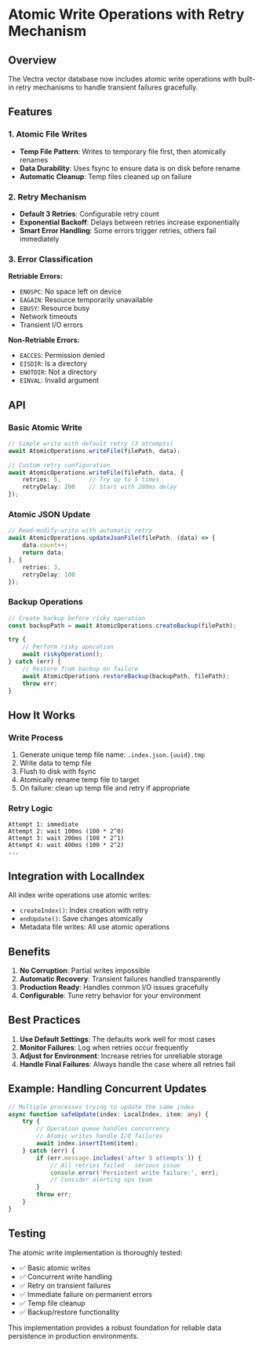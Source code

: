 # Atomic Write Operations with Retry Mechanism

## Overview

The Vectra vector database now includes atomic write operations with built-in retry mechanisms to handle transient failures gracefully.

## Features

### 1. Atomic File Writes
- **Temp File Pattern**: Writes to temporary file first, then atomically renames
- **Data Durability**: Uses fsync to ensure data is on disk before rename
- **Automatic Cleanup**: Temp files cleaned up on failure

### 2. Retry Mechanism
- **Default 3 Retries**: Configurable retry count
- **Exponential Backoff**: Delays between retries increase exponentially
- **Smart Error Handling**: Some errors trigger retries, others fail immediately

### 3. Error Classification
**Retriable Errors:**
- `ENOSPC`: No space left on device
- `EAGAIN`: Resource temporarily unavailable
- `EBUSY`: Resource busy
- Network timeouts
- Transient I/O errors

**Non-Retriable Errors:**
- `EACCES`: Permission denied
- `EISDIR`: Is a directory
- `ENOTDIR`: Not a directory
- `EINVAL`: Invalid argument

## API

### Basic Atomic Write
```typescript
// Simple write with default retry (3 attempts)
await AtomicOperations.writeFile(filePath, data);

// Custom retry configuration
await AtomicOperations.writeFile(filePath, data, {
    retries: 5,        // Try up to 5 times
    retryDelay: 200    // Start with 200ms delay
});
```

### Atomic JSON Update
```typescript
// Read-modify-write with automatic retry
await AtomicOperations.updateJsonFile(filePath, (data) => {
    data.count++;
    return data;
}, {
    retries: 3,
    retryDelay: 100
});
```

### Backup Operations
```typescript
// Create backup before risky operation
const backupPath = await AtomicOperations.createBackup(filePath);

try {
    // Perform risky operation
    await riskyOperation();
} catch (err) {
    // Restore from backup on failure
    await AtomicOperations.restoreBackup(backupPath, filePath);
    throw err;
}
```

## How It Works

### Write Process
1. Generate unique temp file name: `.index.json.{uuid}.tmp`
2. Write data to temp file
3. Flush to disk with fsync
4. Atomically rename temp file to target
5. On failure: clean up temp file and retry if appropriate

### Retry Logic
```
Attempt 1: immediate
Attempt 2: wait 100ms (100 * 2^0)
Attempt 3: wait 200ms (100 * 2^1)
Attempt 4: wait 400ms (100 * 2^2)
...
```

## Integration with LocalIndex

All index write operations use atomic writes:
- `createIndex()`: Index creation with retry
- `endUpdate()`: Save changes atomically
- Metadata file writes: All use atomic operations

## Benefits

1. **No Corruption**: Partial writes impossible
2. **Automatic Recovery**: Transient failures handled transparently
3. **Production Ready**: Handles common I/O issues gracefully
4. **Configurable**: Tune retry behavior for your environment

## Best Practices

1. **Use Default Settings**: The defaults work well for most cases
2. **Monitor Failures**: Log when retries occur frequently
3. **Adjust for Environment**: Increase retries for unreliable storage
4. **Handle Final Failures**: Always handle the case where all retries fail

## Example: Handling Concurrent Updates

```typescript
// Multiple processes trying to update the same index
async function safeUpdate(index: LocalIndex, item: any) {
    try {
        // Operation queue handles concurrency
        // Atomic writes handle I/O failures
        await index.insertItem(item);
    } catch (err) {
        if (err.message.includes('after 3 attempts')) {
            // All retries failed - serious issue
            console.error('Persistent write failure:', err);
            // Consider alerting ops team
        }
        throw err;
    }
}
```

## Testing

The atomic write implementation is thoroughly tested:
- ✅ Basic atomic writes
- ✅ Concurrent write handling
- ✅ Retry on transient failures
- ✅ Immediate failure on permanent errors
- ✅ Temp file cleanup
- ✅ Backup/restore functionality

This implementation provides a robust foundation for reliable data persistence in production environments.